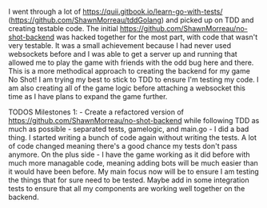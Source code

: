 I went through a lot of https://quii.gitbook.io/learn-go-with-tests/ (https://github.com/ShawnMorreau/tddGolang) and picked up on TDD and creating testable code. The initial https://github.com/ShawnMorreau/no-shot-backend was hacked together for the most part, with code that wasn't very testable. It was a small achievement because I had never used websockets before and I was able to get a server up and running that allowed me to play the game with friends with the odd bug here and there. This is a more methodical approach to creating the backend for my game No Shot! I am trying my best to stick to TDD to ensure I'm testing my code. I am also creating all of the game logic before attaching a websocket this time as I have plans to expand the game further.

TODOS
Milestones 1: 
    - Create a refactored version of https://github.com/ShawnMorreau/no-shot-backend while following TDD as much as possible
    - separated tests, gamelogic, and main.go 
    - I did a bad thing. I started writing a bunch of code again without writing the tests. A lot of code changed meaning there's a good chance my tests don't pass anymore. On the plus side - I have the game working as it did before with much more managable code, meaning adding bots will be much easier than it would have been before. My main focus now will be to ensure I am testing the things that for sure need to be tested. Maybe add in some integration tests to ensure that all my components are working well together on the backend.  

   